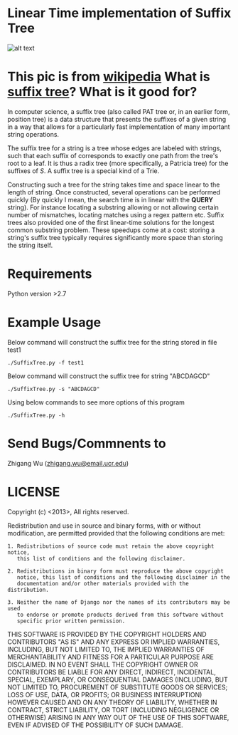 Linear Time implementation of Suffix Tree
=========================================
![alt text](http://upload.wikimedia.org/wikipedia/commons/d/d2/Suffix_tree_BANANA.svg "Logo Title Text 1")

This pic is from [wikipedia](http://upload.wikimedia.org/wikipedia/commons/d/d2/Suffix_tree_BANANA.svg)
What is [suffix tree](http://en.wikipedia.org/wiki/Suffix_tree)? What is it good for?
=====================================================================================

In computer science, a suffix tree (also called PAT tree or, in an earlier form,
 position tree) is a data structure that presents the suffixes of a given string
 in a way that allows for a particularly fast implementation of many important string 
 operations.

The suffix tree for a string  is a tree whose edges are labeled with strings, 
such that each suffix of  corresponds to exactly one path from the tree's root to 
a leaf. It is thus a radix tree (more specifically, a Patricia tree) for the 
suffixes of *S*. A suffix tree is a special kind of a Trie.

Constructing such a tree for the string takes time and space linear to the length of 
string. Once constructed, several operations can be performed quickly (By quickly I mean, 
the search time is in linear with the **QUERY** string). For 
instance locating a substring allowing or not allowing certain number of mismatches, 
locating matches using a regex pattern etc. Suffix trees also provided one of the 
first linear-time solutions for the longest common substring problem. These speedups 
come at a cost: storing a string's suffix tree typically requires significantly more 
space than storing the string itself.

Requirements
=============
Python version >2.7

Example Usage
=============
Below command will construct the suffix tree for the string stored in file test1 

    ./SuffixTree.py -f test1 

Below command will construct the suffix tree for string "ABCDAGCD" 

    ./SuffixTree.py -s "ABCDAGCD" 

Using below commands to see more options of this program

    ./SuffixTree.py -h
    
Send Bugs/Commnents to
======================
Zhigang Wu (zhigang.wu@email.ucr.edu)



LICENSE
=========
Copyright (c) <2013>, <Zhigang Wu>
All rights reserved.

Redistribution and use in source and binary forms, with or without modification,
are permitted provided that the following conditions are met:

    1. Redistributions of source code must retain the above copyright notice, 
       this list of conditions and the following disclaimer.
    
    2. Redistributions in binary form must reproduce the above copyright 
       notice, this list of conditions and the following disclaimer in the
       documentation and/or other materials provided with the distribution.

    3. Neither the name of Django nor the names of its contributors may be used
       to endorse or promote products derived from this software without
       specific prior written permission.

THIS SOFTWARE IS PROVIDED BY THE COPYRIGHT HOLDERS AND CONTRIBUTORS "AS IS" AND
ANY EXPRESS OR IMPLIED WARRANTIES, INCLUDING, BUT NOT LIMITED TO, THE IMPLIED
WARRANTIES OF MERCHANTABILITY AND FITNESS FOR A PARTICULAR PURPOSE ARE
DISCLAIMED. IN NO EVENT SHALL THE COPYRIGHT OWNER OR CONTRIBUTORS BE LIABLE FOR
ANY DIRECT, INDIRECT, INCIDENTAL, SPECIAL, EXEMPLARY, OR CONSEQUENTIAL DAMAGES
(INCLUDING, BUT NOT LIMITED TO, PROCUREMENT OF SUBSTITUTE GOODS OR SERVICES;
LOSS OF USE, DATA, OR PROFITS; OR BUSINESS INTERRUPTION) HOWEVER CAUSED AND ON
ANY THEORY OF LIABILITY, WHETHER IN CONTRACT, STRICT LIABILITY, OR TORT
(INCLUDING NEGLIGENCE OR OTHERWISE) ARISING IN ANY WAY OUT OF THE USE OF THIS
SOFTWARE, EVEN IF ADVISED OF THE POSSIBILITY OF SUCH DAMAGE.

